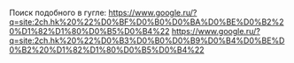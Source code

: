 Поиск подобного в гугле:
https://www.google.ru/?q=site:2ch.hk%20%22%D0%BF%D0%B0%D0%BA%D0%BE%D0%B2%20%D1%82%D1%80%D0%B5%D0%B4%22
https://www.google.ru/?q=site:2ch.hk%20%22%D0%B3%D0%B0%D0%B9%D0%B4%D0%BE%D0%B2%20%D1%82%D1%80%D0%B5%D0%B4%22